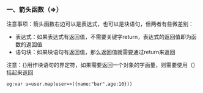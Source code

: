 ### 一、箭头函数（=>） ###
注意事项：箭头函数右边可以是表达式，也可以是块语句，但两者有些微差别：  

- 表达式：如果表达式有返回值，不需要关键字return，表达式的返回值即为函数的返回值
- 语句块：如果块语句有返回值，那么返回值就需要通过return来返回

注意：{}用作块语句的界定符，如果需要返回一个对象的字面量，则需要使用（）括起来返回

    eg:var u=user.map(user=>({name:"bar",age:10}))
